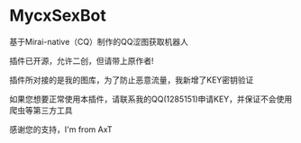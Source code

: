 # MycxSexBot
基于Mirai-native（CQ）制作的QQ涩图获取机器人

插件已开源，允许二创，但请带上原作者!

插件所对接的是我的图库，为了防止恶意流量，我新增了KEY密钥验证

如果您想要正常使用本插件，请联系我的QQ(1285151)申请KEY，并保证不会使用爬虫等第三方工具

感谢您的支持，I'm from AxT
